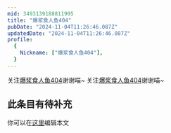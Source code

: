 ```yaml
---
mid: 3493139188811995
title: "爆浆食人鱼404"
pubDate: "2024-11-04T11:26:46.087Z"
updatedDate: "2024-11-04T11:26:46.087Z"
profile:
  {
    Nickname: ["爆浆食人鱼404"],
  }
---
```


关注[爆浆食人鱼404](https://space.bilibili.com/3493139188811995)谢谢喵~ 关注[爆浆食人鱼404](https://space.bilibili.com/3493139188811995)谢谢喵~

## 此条目有待补充
你可以在[这里](https://github.com/Yuhanawa/VTuber.ICU-Content/edit/master/v/爆浆食人鱼404/index.md)编辑本文
